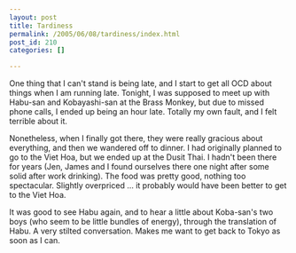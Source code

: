 ```yaml
---
layout: post
title: Tardiness
permalink: /2005/06/08/tardiness/index.html
post_id: 210
categories: []

---
```


One thing that I can't stand is being late, and I start to get all <span class="caps">OCD</span> about things when I am running late. Tonight, I was supposed to meet up with Habu-san and Kobayashi-san at the Brass Monkey, but due to missed phone calls, I ended up being an hour late. Totally my own fault, and I felt terrible about it.

Nonetheless, when I finally got there, they were really gracious about everything, and then we wandered off to dinner. I had originally planned to go to the Viet Hoa, but we ended up at the Dusit Thai. I hadn't been there for years (Jen, James and I found ourselves there one night after some solid after work drinking). The food was pretty good, nothing too spectacular. Slightly overpriced ... it probably would have been better to get to the Viet Hoa.

It was good to see Habu again, and to hear a little about Koba-san's two boys (who seem to be little bundles of energy), through the translation of Habu. A very stilted conversation. Makes me want to get back to Tokyo as soon as I can.

